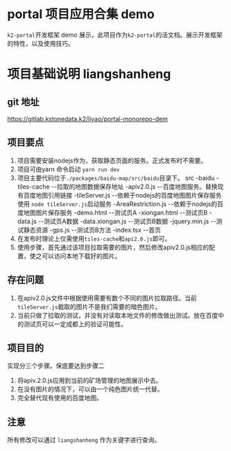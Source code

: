 # portal 项目应用合集 demo

`k2-portal`开发框架 demo 展示，此项目作为`k2-portal`的活文档。展示开发框架的特性，以及使用技巧。

# 项目基础说明 liangshanheng
## git 地址
https://gitlab.kstonedata.k2/liyao/portal-monorepo-dem
## 项目要点
1. 项目需要安装nodejs作为，获取静态页面的服务。正式发布时不需要。
2. 项目可由yarn 命令启动 `yarn run dev`
3. 项目主要代码位于`./packages/baidu-map/src/baidu`目录下。
src
 -baidu
  -tiles-cache --拉取的地图数据保存地址
  -apiv2.0.js --百度地图服务。替换现有百度地图引用链接
  -tileServer.js --依赖于nodejs的百度地图图片保存服务 使用 `node tileServer.js`启动服务
  -AreaRestriction.js --依赖于nodejs的百度地图图片保存服务
  -demo.html --测试页A
  -xiongan.html --测试页B
  -data.js --测试页A数据
  -data.xiongan.js --测试页B数据
  -jquery.min.js --测试静态资源
  -gps.js --测试页B方法
 -index.tsx --首页
4. 在发布时理论上仅需使用`tiles-cache`和`api2.0.js`即可。
5. 使用步骤，首先通过该项目拉取需要的图片，然后修改apiv2.0.js相应的配置，使之可以访问本地下载好的图片。
## 存在问题
1. 在apiv2.0.js文件中根据使用需要有数个不同的图片拉取路径。当前`tileServer.js`截取的图片不是我们需要的暗色图片。
2. 当前只做了拉取的测试，并没有对读取本地文件的修改做出测试。放在百度中的测试页可以一定成都上的验证可能性。
## 项目目的
实现分三个步骤。保底要达到步骤二
1. 将apiv.2.0.js应用到当前的矿场管理的地图展示中去。
2. 在没有图片的情况下，可以由一个纯色图片统一代替。
3. 完全替代现有使用的百度地图。
## 注意
所有修改可以通过 `liangshanheng` 作为关键字进行查询。
